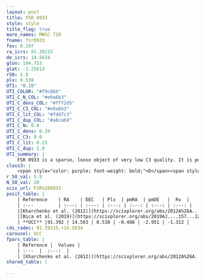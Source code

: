 ```yaml
---
layout: post
title: FSR 0933
style: style
title_flag: true
more_names: MWSC 728
fname: fsr0933
fov: 0.197
ra_icrs: 91.39215
de_icrs: 14.5634
glon: 194.753
glat: -3.25613
r50: 5.9
plx: 0.538
UTI: "0.18"
UTI_COLOR: "#f9c8bb"
UTI_C_N_COL: "#e0a6b3"
UTI_C_dens_COL: "#fff2d5"
UTI_C_C3_COL: "#e0a6b3"
UTI_C_lit_COL: "#fdd7c3"
UTI_C_dup_COL: "#a6cab9"
UTI_C_N: 0.0
UTI_C_dens: 0.39
UTI_C_C3: 0.0
UTI_C_lit: 0.25
UTI_C_dup: 1.0
UTI_summary: |
    FSR 0933 is a sparse, loose object of very low C3 quality. It is poorly studied in the literature, with no articles listed in the last 6 years.<br><br><span style="color: #99180f; font-weight: bold;">Warning: </span>contains less than 25 stars with <i>P>0.5</i> estimated.
class3: |
    <span style="color: purple; font-weight: bold;">D</span><span style="color: purple; font-weight: bold;">D</span>
r_50_val: 5.9
N_50_val: 20
scix_url: FSR%200933
posit_table: |
    | Reference    | RA    | DEC   | Plx  | pmRA  | pmDE   |  Rv  |
    | :---         | :---: | :---: | :---: | :---: | :---: | :---: |
    |[Kharchenko et al. (2012)](https://scixplorer.org/abs/2012A%26A...543A.156K) | 91.388 | 14.552 | -- | -2.57 | -3.77 | -- |
    |[Bica et al. (2019)](https://scixplorer.org/abs/2019AJ....157...12B) | 91.402 | 14.535 | -- | -- | -- | -- |
    | **UCC** |91.392 | 14.563 | 0.538 | -0.488 | -2.951 | -1.312 | 
cds_radec: 91.39215,+14.5634
carousel: UCC
fpars_table: |
    | Reference |  Values |
    | :---  |  :---:  |
    | [Kharchenko et al. (2012)](https://scixplorer.org/abs/2012A%26A...543A.156K) | `e_bv=1.041, distance=1875, log_age=8.465` |
shared_table: |
    
---
```


